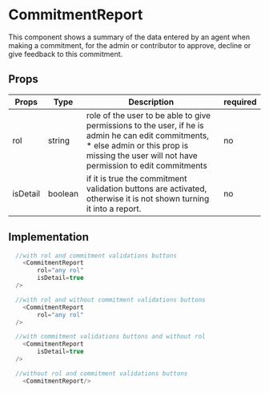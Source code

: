 # CommitmentReport

This component shows a summary of the data entered by an agent when making a commitment, for the admin or contributor to approve, decline or give feedback to this commitment.

## Props

| Props    | Type    | Description                                                                                                                                                                                      | required |
| -------- | ------- | ------------------------------------------------------------------------------------------------------------------------------------------------------------------------------------------------ | -------- |
| rol      | string  | role of the user to be able to give permissions to the user, if he is admin he can edit commitments, \* else admin or this prop is missing the user will not have permission to edit commitments | no       |
| isDetail | boolean | if it is true the commitment validation buttons are activated, otherwise it is not shown turning it into a report.                                                                               | no       |

## Implementation

```javascript
  //with rol and commitment validations buttons
	<CommitmentReport
		rol="any rol"
		isDetail=true
  />

  //with rol and without commitment validations buttons
	<CommitmentReport
		rol="any rol"
  />

  //with commitment validations buttons and without rol
	<CommitmentReport
		isDetail=true
  />

  //without rol and commitment validations buttons
	<CommitmentReport/>
```
